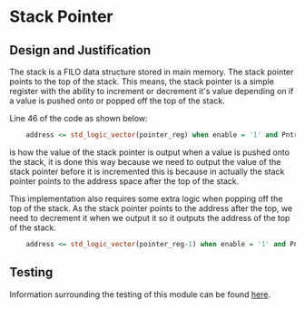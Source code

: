 # Stack Pointer

## Design and Justification
<!-- Please discuss your design here -->
<!-- Make sure to justify any design choices made where there may be an alternative approach -->
The stack is a FILO data structure stored in main memory. The stack pointer points to the top of the stack. This means, the stack pointer is a simple register with the ability to increment or decrement it's value depending on if a value is pushed onto or popped off the top of the stack.

Line 46 of the code as shown below:

```VHDL
    address <= std_logic_vector(pointer_reg) when enable = '1' and Pntr_INC = '1' else (others => 'Z');
```

is how the value of the stack pointer is output when a value is pushed onto the stack, it is done this way because we need to output the value of the stack pointer before it is incremented this is because in actually the stack pointer points to the address space after the top of the stack.

This implementation also requires some extra logic when popping off the top of the stack. As the stack pointer points to the address after the top, we need to decrement it when we output it so it outputs the address of the top of the stack.

```VHDL
    address <= std_logic_vector(pointer_reg-1) when enable = '1' and Pntr_INC = '0' else (others => 'Z');
```

## Testing
Information surrounding the testing of this module can be found [here](https://github.com/Zachary-Pearce/Pomegranate/blob/main/testing/Stack%20Pointer/).